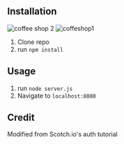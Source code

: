 ## Installation

![coffee shop 2](https://user-images.githubusercontent.com/102604674/172212471-3656c069-c51a-4021-9caf-8ed1a20a47c0.png)
![coffeshop1](https://user-images.githubusercontent.com/102604674/172212482-9d736811-0a61-440c-9bfa-dc03c0a2eaa3.png)

1. Clone repo
2. run `npm install`

## Usage

1. run `node server.js`
2. Navigate to `localhost:8080`

## Credit

Modified from Scotch.io's auth tutorial
